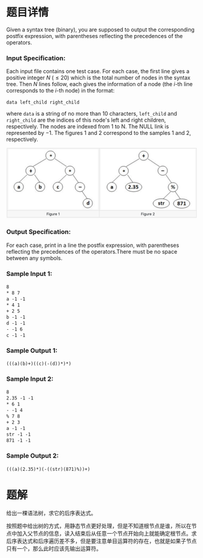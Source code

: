 # 题目详情
Given a syntax tree (binary), you are supposed to output the corresponding postfix expression, with parentheses reflecting the precedences of the operators. 

### Input Specification: 

Each input file contains one test case. For each case, the first line gives a positive integer $N$ ($≤ 20$) which is the total number of nodes in the syntax tree. Then $N$ lines follow, each gives the information of a node (the $i$-th line corresponds to the $i$-th node) in the format: 
```
data left_child right_child 
```
where `data` is a string of no more than 10 characters, `left_child` and `right_child` are the indices of this node's left and right children, respectively. The nodes are indexed from 1 to N. The NULL link is represented by −1. The figures 1 and 2 correspond to the samples 1 and 2, respectively. 

![7a879aaf66eb3fa8589896b312becc09.png](.media/2019Autumn7-3.png)

### Output Specification: 
For each case, print in a line the postfix expression, with parentheses reflecting the precedences of the operators.There must be no space between any symbols. 

### Sample Input 1: 

```
8 
* 8 7 
a -1 -1 
* 4 1 
+ 2 5 
b -1 -1 
d -1 -1 
- -1 6 
c -1 -1 
```

### Sample Output 1: 

```
(((a)(b)+)((c)(-(d))*)*) 
```

### Sample Input 2: 

```
8 
2.35 -1 -1 
* 6 1 
- -1 4 
% 7 8 
+ 2 3 
a -1 -1 
str -1 -1 
871 -1 -1 
```

### Sample Output 2: 

```
(((a)(2.35)*)(-((str)(871)%))+) 
```

# 题解

给出一棵语法树，求它的后序表达式。

按照题中给出树的方式，用静态节点更好处理，但是不知道根节点是谁，所以在节点中加入父节点的信息，读入结束后从任意一个节点开始向上就能确定根节点。求后序表达式和后序遍历差不多，但是要注意单目运算符的存在，也就是如果子节点只有一个，那么此时应该先输出运算符。